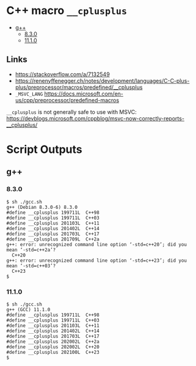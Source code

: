﻿# C++ macro `__cplusplus`

- [g++](#g)
    - [8.3.0](#830)
    - [11.1.0](#1110)

## Links
- https://stackoverflow.com/a/7132549
- https://renenyffenegger.ch/notes/development/languages/C-C-plus-plus/preprocessor/macros/predefined/__cplusplus
- `_MSVC_LANG` https://docs.microsoft.com/en-us/cpp/preprocessor/predefined-macros

`__cplusplus` is not generally safe to use with MSVC:
https://devblogs.microsoft.com/cppblog/msvc-now-correctly-reports-__cplusplus/



# Script Outputs
## g++
### 8.3.0
```
$ sh ./gcc.sh
g++ (Debian 8.3.0-6) 8.3.0
#define __cplusplus 199711L  C++98
#define __cplusplus 199711L  C++03
#define __cplusplus 201103L  C++11
#define __cplusplus 201402L  C++14
#define __cplusplus 201703L  C++17
#define __cplusplus 201709L  C++2a
g++: error: unrecognized command line option ‘-std=c++20’; did you mean ‘-std=c++2a’?
  C++20
g++: error: unrecognized command line option ‘-std=c++23’; did you mean ‘-std=c++03’?
  C++23
$ 
```

### 11.1.0
```
$ sh ./gcc.sh
g++ (GCC) 11.1.0
#define __cplusplus 199711L  C++98
#define __cplusplus 199711L  C++03
#define __cplusplus 201103L  C++11
#define __cplusplus 201402L  C++14
#define __cplusplus 201703L  C++17
#define __cplusplus 202002L  C++2a
#define __cplusplus 202002L  C++20
#define __cplusplus 202100L  C++23
$ 
```
